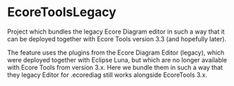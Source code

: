 # EcoreToolsLegacy
Project which bundles the legacy Ecore Diagram editor in such a way that it can be deployed together with Ecore Tools version 3.3 (and hopefully later).

The feature uses the plugins from the Ecore Diagram Editor (legacy), which were deployed together with Eclipse Luna, but which are no longer available with Ecore Tools from version 3.x. Here we bundle them in such a way that they legacy Editor for .ecorediag still works alongside EcoreTools 3.x.
